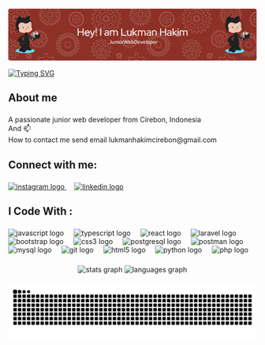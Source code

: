 ![Lukman Hakim](./lukman.png)

[![Typing SVG](https://readme-typing-svg.demolab.com?font=Fira+Code&weight=600&size=40&pause=1000&width=650&height=72&lines=Hello%F0%9F%91%8B%2C+I'm+Lukman+Hakim)](https://git.io/typing-svg)
###

<p align="left"></p>

###

<h2 align="left">About me</h2>

###

<p align="left">A passionate junior web developer from Cirebon, Indonesia<br>And 📫 <br>How to contact me send email lukmanhakimcirebon@gmail.com</p>

###

<h2 align="left">Connect with me:</h2>

###

<div align="left"> 
    <a href="https://www.instagram.com/mannn78910"><img src="https://skillicons.dev/icons?i=instagram" height="40" alt="instagram logo"  /> </a>
  <img width="12" />
   <a href="https://www.linkedin.com/in/lukman-hakim22"><img src="https://cdn.jsdelivr.net/gh/devicons/devicon/icons/linkedin/linkedin-original.svg" height="40" alt="linkedin logo"/> </a>
</div>

###

<h2 align="left">I Code With : </h2>

###

<div align="left">
  <img src="https://cdn.jsdelivr.net/gh/devicons/devicon/icons/javascript/javascript-original.svg" height="40" alt="javascript logo"  />
  <img width="12" />
  <img src="https://cdn.jsdelivr.net/gh/devicons/devicon/icons/typescript/typescript-original.svg" height="40" alt="typescript logo"  />
  <img width="12" />
  <img src="https://cdn.jsdelivr.net/gh/devicons/devicon/icons/react/react-original.svg" height="40" alt="react logo"  />
  <img width="12" />
  <img src="https://cdn.jsdelivr.net/gh/devicons/devicon/icons/laravel/laravel-original.svg" height="40" alt="laravel logo"  />
  <img width="12" />
  <img src="https://cdn.jsdelivr.net/gh/devicons/devicon/icons/bootstrap/bootstrap-original.svg" height="40" alt="bootstrap logo"  />
  <img width="12" />
  <img src="https://cdn.jsdelivr.net/gh/devicons/devicon/icons/css3/css3-original.svg" height="40" alt="css3 logo"  />
  <img width="12" />
  <img src="https://cdn.jsdelivr.net/gh/devicons/devicon/icons/postgresql/postgresql-original.svg" height="40" alt="postgresql logo"  />
  <img width="12" />
  <img src="https://skillicons.dev/icons?i=postman" height="40" alt="postman logo"  />
  <img width="12" />
  <img src="https://cdn.simpleicons.org/mysql/4479A1" height="40" alt="mysql logo"  />
  <img width="12" />
  <img src="https://skillicons.dev/icons?i=git" height="40" alt="git logo"  />
  <img width="12" />
  <img src="https://skillicons.dev/icons?i=html" height="40" alt="html5 logo"  />
  <img width="12" />
  <img src="https://cdn.jsdelivr.net/gh/devicons/devicon/icons/python/python-original.svg" height="40" alt="python logo"  />
  <img width="12" />
  <img src="https://cdn.jsdelivr.net/gh/devicons/devicon/icons/php/php-original.svg" height="40" alt="php logo"  />
</div>

###

<div align="center">
  <img src="https://github-readme-stats.vercel.app/api?username=LukmanHakim2204&hide_title=false&hide_rank=false&show_icons=true&include_all_commits=true&count_private=true&disable_animations=false&theme=dracula&locale=en&hide_border=false&order=1" height="150" alt="stats graph"  />
  <img src="https://github-readme-stats.vercel.app/api/top-langs?username=LukmanHakim2204&locale=en&hide_title=false&layout=compact&card_width=320&langs_count=5&theme=dracula&hide_border=false&order=2" height="150" alt="languages graph"  />
</div>

###

<img src="https://raw.githubusercontent.com/LukmanHakim2204/LukmanHakim2204/output/snake.svg" alt="Snake animation" />

###
